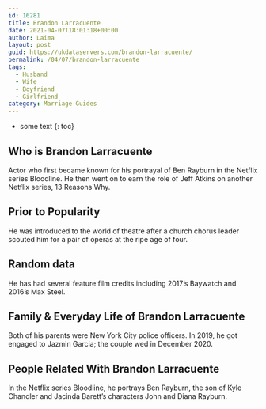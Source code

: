 ```yaml
---
id: 16281
title: Brandon Larracuente
date: 2021-04-07T18:01:18+00:00
author: Laima
layout: post
guid: https://ukdataservers.com/brandon-larracuente/
permalink: /04/07/brandon-larracuente
tags:
  - Husband
  - Wife
  - Boyfriend
  - Girlfriend
category: Marriage Guides
---
```


* some text
{: toc}


## Who is Brandon Larracuente
                  
                  
                  
Actor who first became known for his portrayal of Ben Rayburn in the Netflix series Bloodline. He then went on to earn the role of Jeff Atkins on another Netflix series, 13 Reasons Why. 
                  
              
            
              
            
                
                
                
## Prior to Popularity
                  
                  
                  
He was introduced to the world of theatre after a church chorus leader scouted him for a pair of operas at the ripe age of four. 
                  
              
            
              
            
                
                
                
## Random data
                  
                  
                  
He has had several feature film credits including 2017&#8217;s Baywatch and 2016&#8217;s Max Steel.
                  
              
            
              
            
                
                
                
## Family & Everyday Life of Brandon Larracuente
                  
                  
                  
Both of his parents were New York City police officers. In 2019, he got engaged to Jazmin Garcia; the couple wed in December 2020.
                  
              
            
              
            
                
                
                
## People Related With Brandon Larracuente
                  
                  
                  
In the Netflix series Bloodline, he portrays Ben Rayburn, the son of Kyle Chandler and Jacinda Barett&#8217;s characters John and Diana Rayburn.
                  
              
            
              
            
                
              
            
              
              
            
            
              
            
          
          
          